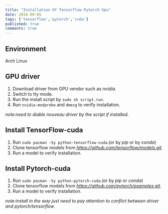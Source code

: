 ```yaml
---
title: "Installation Of Tensorflow Pytorch Gpu"
date: 2018-09-05
tags: ['tensorflow','pytorch','cuda']
published: true
comments: true
---
```


## Environment

Arch Linux

## GPU driver

1. Download driver from GPU vendor such as *nvidia*.
2. Switch to tty mode.
3. Run the install script by `sudo sh script.run`.
4. Run `nvidia-modprobe` and `dmesg` to verify installation.

*note:need to diable nouveau driver by the script if installed.*

## Install TensorFlow-cuda

1. Run `sudo pacman -Sy python-tensorflow-cuda`.(or by *pip* or by *conda*)
2. Clone tensorflow models from *https://github.com/tensorflow/models.git*.
3. Run a model to verify installation.

## Install Pytorch-cuda

1. Run `sudo pacman -Sy python-pytorch-cuda`.(or by *pip* or *conda*)
2. Clone tensorflow models from *https://github.com/pytorch/examples.git*.
3. Run a model to verify installation.

*note:install in the way just need to pay attention to conflict between driver and pytorch/tensorflow.*
